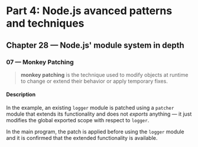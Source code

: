# Part 4: Node.js avanced patterns and techniques
## Chapter 28 &mdash; Node.js' module system in depth 
### 07 &mdash; Monkey Patching
> **monkey patching** is the technique used to modify objects at runtime to change or extend their behavior or apply temporary fixes.

#### Description
In the example, an existing `logger` module is patched using a `patcher` module that extends its functionality and does not *exports* anything &mdash; it just modifies the global exported scope with respect to `logger`.

In the main program, the patch is applied before using the `logger` module and it is confirmed that the extended functionality is available.
